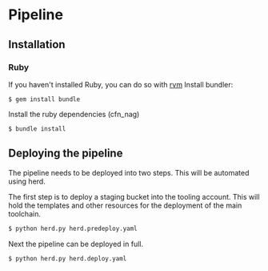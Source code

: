 # Pipeline

## Installation
### Ruby
If you haven't installed Ruby, you can do so with [rvm](https://rvm.io/)
Install bundler:
```
$ gem install bundle
```

Install the ruby dependencies (cfn_nag)
```
$ bundle install
```

## Deploying the pipeline
The pipeline needs to be deployed into two steps. This will be automated using herd.

The first step is to deploy a staging bucket into the tooling account. This will hold the templates
and other resources for the deployment of the main toolchain.
```sh
$ python herd.py herd.predeploy.yaml
```

Next the pipeline can be deployed in full.
```sh
$ python herd.py herd.deploy.yaml
```
